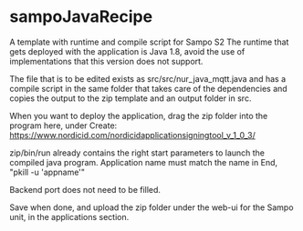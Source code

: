 # sampoJavaRecipe
A template with runtime and compile script for Sampo S2
The runtime that gets deployed with the application is Java 1.8, avoid the use of implementations that this version does not support.

The file that is to be edited exists as src/src/nur_java_mqtt.java
and has a compile script in the same folder that takes care of the dependencies and copies the output to the zip template and an output folder in src.

When you want to deploy the application, drag the zip folder into the program here, under Create:
https://www.nordicid.com/nordicidapplicationsigningtool_v_1_0_3/

zip/bin/run already contains the right start parameters to launch the compiled java program. 
Application name must match the name in End, "pkill -u 'appname'"

Backend port does not need to be filled.

Save when done, and upload the zip folder under the web-ui for the Sampo unit, in the applications section. 